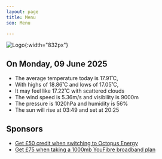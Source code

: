 ```yaml
---
layout: page
title: Menu
seo: Menu

---
```


![Logo](/images/logo.jpg){:width="832px"}

<!-- weather_marker starts -->
## On Monday, 09 June 2025

- The average temperature today is 17.91˚C,
- With highs of 18.86˚C and lows of 17.05˚C,
- It may feel like 17.22˚C with scattered clouds
- The wind speed is 5.36m/s and visibility is 9000m
- The pressure is 1020hPa and humidity is 56%
- The sun will rise at 03:49 and set at 20:25

<!-- weather_marker ends -->

## Sponsors

- [Get £50 credit when switching to Octopus Energy](https://bit.ly/3oD1nnS)
- [Get £75 when taking a 1000mb YouFibre broadband plan](https://aklam.io/91zWhU?)
